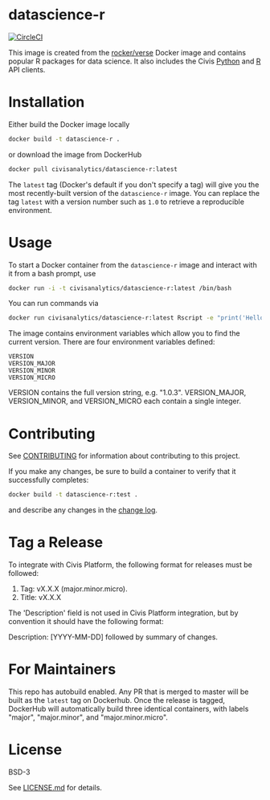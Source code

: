 # datascience-r

[![CircleCI](https://circleci.com/gh/civisanalytics/datascience-r/tree/master.svg?style=svg)](https://circleci.com/gh/civisanalytics/datascience-r/tree/master)

This image is created from the [rocker/verse](https://hub.docker.com/r/rocker/verse/) Docker image and contains
popular R packages for data science. It also includes the Civis [Python](https://github.com/civisanalytics/civis-python)
and [R](https://github.com/civisanalytics/civis-r) API clients.

# Installation

Either build the Docker image locally
```bash
docker build -t datascience-r .
```

or download the image from DockerHub
```bash
docker pull civisanalytics/datascience-r:latest
```

The `latest` tag (Docker's default if you don't specify a tag)
will give you the most recently-built version of the `datascience-r`
image. You can replace the tag `latest` with a version number such as `1.0`
to retrieve a reproducible environment.

# Usage

To start a Docker container from the `datascience-r` image and
interact with it from a bash prompt, use
```bash
docker run -i -t civisanalytics/datascience-r:latest /bin/bash
```

You can run commands via
```bash
docker run civisanalytics/datascience-r:latest Rscript -e "print('Hello World!')"
```

The image contains environment variables which allow you to find
the current version. There are four environment variables defined:
```
VERSION
VERSION_MAJOR
VERSION_MINOR
VERSION_MICRO
```
VERSION contains the full version string, e.g. "1.0.3". VERSION_MAJOR,
VERSION_MINOR, and VERSION_MICRO each contain a single integer.

# Contributing

See [CONTRIBUTING](CONTRIBUTING.md) for information about contributing to this project.

If you make any changes, be sure to build a container to verify that it successfully completes:
```bash
docker build -t datascience-r:test .
```
and describe any changes in the [change log](CHANGELOG.md).

# Tag a Release

To integrate with Civis Platform, the following format for releases must be followed:

1. Tag: vX.X.X (major.minor.micro).
2. Title: vX.X.X

The 'Description' field is not used in Civis Platform integration, but by convention it
should have the following format:

Description: [YYYY-MM-DD] followed by summary of changes.

# For Maintainers

This repo has autobuild enabled. Any PR that is merged to master will be built
as the `latest` tag on Dockerhub. Once the release is tagged, DockerHub will
automatically build three identical containers, with labels "major", "major.minor", and "major.minor.micro".

# License

BSD-3

See [LICENSE.md](LICENSE.md) for details.

